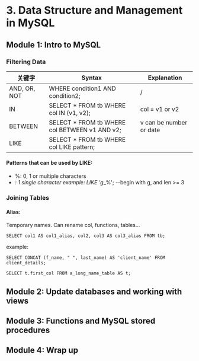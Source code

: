 # 3. Data Structure and Management in MySQL

## Module 1: Intro to MySQL

### Filtering Data

|  关键字  | Syntax | Explanation |
| ----- | ------ | --- |
| AND, OR, NOT | WHERE condition1 AND condition2;| / |
| IN | SELECT * FROM tb WHERE col IN (v1, v2);| col = v1 or v2 |
| BETWEEN | SELECT * FROM tb WHERE col BETWEEN v1 AND v2;| v can be number or date |
| LIKE | SELECT * FROM tb WHERE col LIKE pattern;||

#### Patterns that can be used by LIKE:
* %: 0, 1 or multiple characters
* _: 1 single character
example: LIKE 'g__%';    --begin with g, and len >= 3

### Joining Tables

#### Alias:

Temporary names. Can rename col, functions, tables...

`SELECT col1 AS col1_alias, col2, col3 AS col3_alias FROM tb;`

example: 

`SELECT CONCAT (f_name, " ", last_name) AS 'client_name' FROM client_details;`

`SELECT t.first_col FROM a_long_name_table AS t;`

## Module 2: Update databases and working with views

## Module 3: Functions and MySQL stored procedures

## Module 4: Wrap up